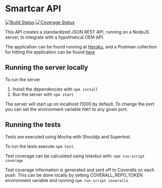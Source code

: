 # Smartcar API
[![Build Status](https://travis-ci.org/camuthig/smartcar_api.svg?branch=master)](https://travis-ci.org/camuthig/smartcar_api) [![Coverage Status](https://coveralls.io/repos/github/camuthig/smartcar_api/badge.svg?branch=master)](https://coveralls.io/github/camuthig/smartcar_api?branch=master) 

This API creates a standardized JSON REST API, running on a NodeJS server, to integrate with a hypothetical OEM API. 

The application can be found running at [Heroku](http://smartcar-api.herokuapp.com/), and a Postman collection for hitting the application can be found [here](https://www.getpostman.com/collections/6c57523633a3e9c40309)

## Running the server locally

To run the server

1. Install the dependencies with `npm install`
1. Run the server with `npm start`

The server will start up on localhost:11000 by default. To change the port you can set the environment variable `PORT` to any given port.

## Running the tests

Tests are executed using Mocha with Shouldjs and Supertest.

To run the tests execute `npm test`.

Test coverage can be calculated using Istanbul with: `npm run-script coverage`

Test coverage information is generated and sent off to Coveralls on each push. This can be done locally by setting COVERALL_REPO_TOKEN environment variable and running `npm run-script coveralls`
